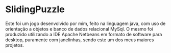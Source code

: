 # SlidingPuzzle

Este foi um jogo desenvolvido por mim, feito na linguagem java, com uso de orientação a objetos e banco de dados relacional MySql.
O mesmo foi produzido utilizando a IDE Apache Netbeans em formato de software para desktop, puramente com janelinhas, sendo este um 
dos meus maiores projetos.
